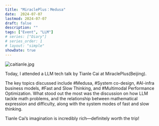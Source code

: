 ```yaml
---
title: "MiraclePlus：Medusa"
date:  2024-07-07
lastmod: 2024-07-07
draft: false
description: ""
tags: ["Event", "LLM"]
# series: ["Diary"]
# series_order: 1
# layout: "simple"
showDate: true
---
```

![caitianle.jpg](https://s2.loli.net/2024/08/15/3ABnwZKNc5SFsyX.jpg)

Today, I attended a LLM tech talk by Tianle Cai at MiraclePlus(Beijing).

The key topics discussed include #Medusa, #System co-design, #AI-infra business models, #Fast and Slow Thinking, and #Multimodal Performance Optimization. What stood out the most was the discussion on how LLM tackle math problems, and the relationship between mathematical expression and difficulty, along with the system modes of fast and slow thinking.

Tianle Cai’s imagination is incredibly rich—definitely worth the trip!